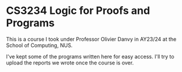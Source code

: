 # CS3234 Logic for Proofs and Programs

This is a course I took under Professor Olivier Danvy in AY23/24 at the School of Computing, NUS.

I've kept some of the programs written here for easy access. 
I'll try to upload the reports we wrote once the course is over.
